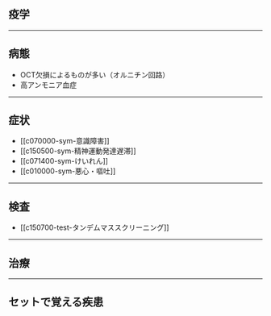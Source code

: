 ## 疫学
---
## 病態
- OCT欠損によるものが多い（オルニチン回路）
- 高アンモニア血症
---
## 症状
- [[c070000-sym-意識障害]]
- [[c150500-sym-精神運動発達遅滞]]
- [[c071400-sym-けいれん]]
- [[c010000-sym-悪心・嘔吐]]
---
## 検査
- [[c150700-test-タンデムマススクリーニング]]
---
## 治療
---
## セットで覚える疾患
